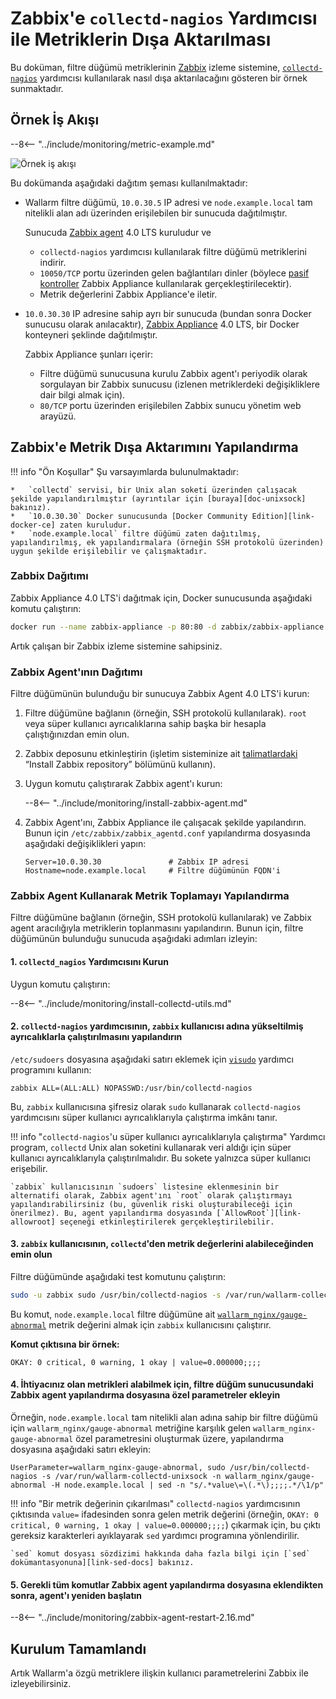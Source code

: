 [img-zabbix-scheme]:        ../../images/monitoring/zabbix-scheme.png

[link-zabbix]:              https://www.zabbix.com/
[link-collectd-nagios]:     https://collectd.org/wiki/index.php/Collectd-nagios
[link-zabbix-agent]:        https://www.zabbix.com/zabbix_agent
[link-zabbix-passive]:      https://www.zabbix.com/documentation/4.0/manual/appendix/items/activepassive
[link-zabbix-app]:          https://hub.docker.com/r/zabbix/zabbix-appliance
[link-docker-ce]:           https://docs.docker.com/install/
[link-zabbix-repo]:         https://www.zabbix.com/download
[link-allowroot]:           https://www.zabbix.com/documentation/4.0/manual/appendix/config/zabbix_agentd
[link-sed-docs]:            https://www.gnu.org/software/sed/manual/sed.html#sed-script-overview
[link-visudo]:              https://www.sudo.ws/man/1.8.17/visudo.man.html
[link-metric]:              available-metrics.md#number-of-requests

[doc-unixsock]:             fetching-metrics.md#exporting-metrics-using-the-collectd-nagios-utility

# Zabbix'e `collectd-nagios` Yardımcısı ile Metriklerin Dışa Aktarılması

Bu doküman, filtre düğümü metriklerinin [Zabbix][link-zabbix] izleme sistemine, [`collectd-nagios`][link-collectd-nagios] yardımcısı kullanılarak nasıl dışa aktarılacağını gösteren bir örnek sunmaktadır.

## Örnek İş Akışı

--8<-- "../include/monitoring/metric-example.md"


![Örnek iş akışı][img-zabbix-scheme]

Bu dokümanda aşağıdaki dağıtım şeması kullanılmaktadır:
*   Wallarm filtre düğümü, `10.0.30.5` IP adresi ve `node.example.local` tam nitelikli alan adı üzerinden erişilebilen bir sunucuda dağıtılmıştır.
    
    Sunucuda [Zabbix agent][link-zabbix-agent] 4.0 LTS kuruludur ve

    *   `collectd-nagios` yardımcısı kullanılarak filtre düğümü metriklerini indirir.
    *   `10050/TCP` portu üzerinden gelen bağlantıları dinler (böylece [pasif kontroller][link-zabbix-passive] Zabbix Appliance kullanılarak gerçekleştirilecektir).
    *   Metrik değerlerini Zabbix Appliance'e iletir.
    
*   `10.0.30.30` IP adresine sahip ayrı bir sunucuda (bundan sonra Docker sunucusu olarak anılacaktır), [Zabbix Appliance][link-zabbix-app] 4.0 LTS, bir Docker konteyneri şeklinde dağıtılmıştır.
    
    Zabbix Appliance şunları içerir:
    
    *   Filtre düğümü sunucusuna kurulu Zabbix agent'ı periyodik olarak sorgulayan bir Zabbix sunucusu (izlenen metriklerdeki değişikliklere dair bilgi almak için).
    *   `80/TCP` portu üzerinden erişilebilen Zabbix sunucu yönetim web arayüzü.

    
## Zabbix'e Metrik Dışa Aktarımını Yapılandırma


!!! info "Ön Koşullar"
    Şu varsayımlarda bulunulmaktadır:

    *   `collectd` servisi, bir Unix alan soketi üzerinden çalışacak şekilde yapılandırılmıştır (ayrıntılar için [buraya][doc-unixsock] bakınız).
    *   `10.0.30.30` Docker sunucusunda [Docker Community Edition][link-docker-ce] zaten kuruludur.
    *   `node.example.local` filtre düğümü zaten dağıtılmış, yapılandırılmış, ek yapılandırmalara (örneğin SSH protokolü üzerinden) uygun şekilde erişilebilir ve çalışmaktadır.

### Zabbix Dağıtımı

Zabbix Appliance 4.0 LTS'i dağıtmak için, Docker sunucusunda aşağıdaki komutu çalıştırın:

``` bash
docker run --name zabbix-appliance -p 80:80 -d zabbix/zabbix-appliance:alpine-4.0-latest
```

Artık çalışan bir Zabbix izleme sistemine sahipsiniz.

### Zabbix Agent'ının Dağıtımı

Filtre düğümünün bulunduğu bir sunucuya Zabbix Agent 4.0 LTS'i kurun:
1.  Filtre düğümüne bağlanın (örneğin, SSH protokolü kullanılarak). `root` veya süper kullanıcı ayrıcalıklarına sahip başka bir hesapla çalıştığınızdan emin olun.
2.  Zabbix deposunu etkinleştirin (işletim sisteminize ait [talimatlardaki][link-zabbix-repo] “Install Zabbix repository” bölümünü kullanın).
3.  Uygun komutu çalıştırarak Zabbix agent'ı kurun:

    --8<-- "../include/monitoring/install-zabbix-agent.md"

4.  Zabbix Agent'ını, Zabbix Appliance ile çalışacak şekilde yapılandırın. Bunun için `/etc/zabbix/zabbix_agentd.conf` yapılandırma dosyasında aşağıdaki değişiklikleri yapın:
   
    ```
    Server=10.0.30.30			    # Zabbix IP adresi
    Hostname=node.example.local		# Filtre düğümünün FQDN'i
    ```
    
### Zabbix Agent Kullanarak Metrik Toplamayı Yapılandırma

Filtre düğümüne bağlanın (örneğin, SSH protokolü kullanılarak) ve Zabbix agent aracılığıyla metriklerin toplanmasını yapılandırın. Bunun için, filtre düğümünün bulunduğu sunucuda aşağıdaki adımları izleyin:

#### 1. `collectd_nagios` Yardımcısını Kurun
    
Uygun komutu çalıştırın:

--8<-- "../include/monitoring/install-collectd-utils.md"


#### 2. `collectd-nagios` yardımcısının, `zabbix` kullanıcısı adına yükseltilmiş ayrıcalıklarla çalıştırılmasını yapılandırın
   
`/etc/sudoers` dosyasına aşağıdaki satırı eklemek için [`visudo`][link-visudo] yardımcı programını kullanın:
    
```
zabbix ALL=(ALL:ALL) NOPASSWD:/usr/bin/collectd-nagios
```
    
Bu, `zabbix` kullanıcısına şifresiz olarak `sudo` kullanarak `collectd-nagios` yardımcısını süper kullanıcı ayrıcalıklarıyla çalıştırma imkânı tanır.


!!! info "`collectd-nagios`'u süper kullanıcı ayrıcalıklarıyla çalıştırma"
    Yardımcı program, `collectd` Unix alan soketini kullanarak veri aldığı için süper kullanıcı ayrıcalıklarıyla çalıştırılmalıdır. Bu sokete yalnızca süper kullanıcı erişebilir.
    
    `zabbix` kullanıcısının `sudoers` listesine eklenmesinin bir alternatifi olarak, Zabbix agent'ını `root` olarak çalıştırmayı yapılandırabilirsiniz (bu, güvenlik riski oluşturabileceği için önerilmez). Bu, agent yapılandırma dosyasında [`AllowRoot`][link-allowroot] seçeneği etkinleştirilerek gerçekleştirilebilir.
        
#### 3. `zabbix` kullanıcısının, `collectd`'den metrik değerlerini alabileceğinden emin olun
    
Filtre düğümünde aşağıdaki test komutunu çalıştırın:
    
``` bash
sudo -u zabbix sudo /usr/bin/collectd-nagios -s /var/run/wallarm-collectd-unixsock -n wallarm_nginx/gauge-abnormal -H node.example.local
```

Bu komut, `node.example.local` filtre düğümüne ait [`wallarm_nginx/gauge-abnormal`][link-metric] metrik değerini almak için `zabbix` kullanıcısını çalıştırır.
    
**Komut çıktısına bir örnek:**

```
OKAY: 0 critical, 0 warning, 1 okay | value=0.000000;;;;
```
    
#### 4. İhtiyacınız olan metrikleri alabilmek için, filtre düğüm sunucusundaki Zabbix agent yapılandırma dosyasına özel parametreler ekleyin
    
Örneğin, `node.example.local` tam nitelikli alan adına sahip bir filtre düğümü için `wallarm_nginx/gauge-abnormal` metriğine karşılık gelen `wallarm_nginx-gauge-abnormal` özel parametresini oluşturmak üzere, yapılandırma dosyasına aşağıdaki satırı ekleyin:
   
```
UserParameter=wallarm_nginx-gauge-abnormal, sudo /usr/bin/collectd-nagios -s /var/run/wallarm-collectd-unixsock -n wallarm_nginx/gauge-abnormal -H node.example.local | sed -n "s/.*value\=\(.*\);;;;.*/\1/p"
```
!!! info "Bir metrik değerinin çıkarılması"
    `collectd-nagios` yardımcısının çıktısında `value=` ifadesinden sonra gelen metrik değerini (örneğin, `OKAY: 0 critical, 0 warning, 1 okay | value=0.000000;;;;`) çıkarmak için, bu çıktı gereksiz karakterleri ayıklayarak `sed` yardımcı programına yönlendirilir.
    
    `sed` komut dosyası sözdizimi hakkında daha fazla bilgi için [`sed` dokümantasyonuna][link-sed-docs] bakınız.

#### 5. Gerekli tüm komutlar Zabbix agent yapılandırma dosyasına eklendikten sonra, agent'ı yeniden başlatın

--8<-- "../include/monitoring/zabbix-agent-restart-2.16.md"

## Kurulum Tamamlandı

Artık Wallarm'a özgü metriklere ilişkin kullanıcı parametrelerini Zabbix ile izleyebilirsiniz.